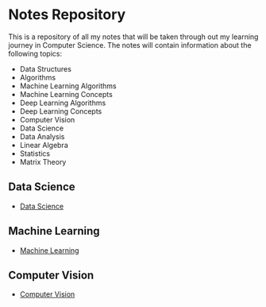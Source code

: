 # Notes Repository 
This is a repository of all my notes that will be taken through out my learning journey in Computer Science. The notes will contain information about the following topics:
- Data Structures
- Algorithms
- Machine Learning Algorithms
- Machine Learning Concepts
- Deep Learning Algorithms
- Deep Learning Concepts
- Computer Vision 
- Data Science 
- Data Analysis
- Linear Algebra 
- Statistics 
- Matrix Theory 

## Data Science 
- [Data Science](./data-science/ReadME.md)

## Machine Learning 
- [Machine Learning](./machine-learning/ReadME.md)

## Computer Vision
- [Computer Vision](./computer-vision/ReadME.md)